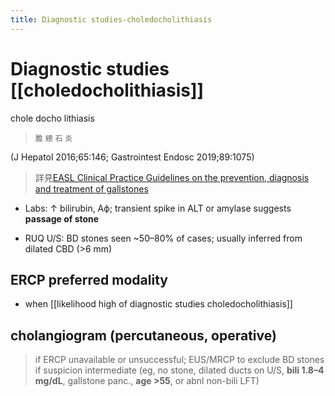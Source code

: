 ```yaml
---
title: Diagnostic studies-choledocholithiasis
---
```

# Diagnostic studies [[choledocholithiasis]]

chole docho lithiasis
> `膽` `總` `石` `炎`

(J Hepatol 2016;65:146; Gastrointest Endosc 2019;89:1075)
> 詳見[EASL Clinical Practice Guidelines on the prevention, diagnosis and treatment of gallstones](https://www.ncbi.nlm.nih.gov/pubmed/27085810)

* Labs: ↑ bilirubin, Aϕ; transient spike in ALT or amylase suggests **passage of stone**

* RUQ U/S: BD stones seen ~50–80% of cases; usually inferred from dilated CBD (>6 mm)

## ERCP preferred modality
* when [[likelihood high of diagnostic studies choledocholithiasis]]

## cholangiogram (percutaneous, operative)
> if ERCP unavailable or unsuccessful;
EUS/MRCP to exclude BD stones if suspicion intermediate (eg, no stone, dilated ducts on U/S, **bili 1.8–4 mg/dL**, gallstone panc., **age >55**, or abnl non-bili LFT)
